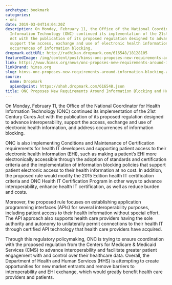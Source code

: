 ```yaml
---
archetype: bookmark
categories:
- onc
date: 2019-03-04T14:04:20Z
description: On Monday, February 11, the Office of the National Coordinator for Health
  Information Technology (ONC) continued its implementation of the 21st Century Cures
  Act with the publication of its proposed regulation designed to advance interoperability,
  support the access, exchange and use of electronic health information, and address
  occurrences of information blocking.
dropmark.editURL: http://radhikan.dropmark.com/616548/18128105
featuredImage: /img/content/post/himss-onc-proposes-new-requirements-around-information-blocking-and-health-it-certification.jpg
link: https://www.himss.org/news/onc-proposes-new-requirements-around-information-blocking-and-health-it-certification
linkBrand: himss.org
slug: himss-onc-proposes-new-requirements-around-information-blocking-and-health-it-certification
source:
  name: Dropmark
  apiendpoint: https://shah.dropmark.com/616548.json
title: ONC Proposes New Requirements Around Information Blocking and Health IT Certification
---
```

On Monday, February 11, the Office of the National Coordinator for Health Information Technology (ONC) continued its implementation of the 21st Century Cures Act with the publication of its proposed regulation designed to advance interoperability, support the access, exchange and use of electronic health information, and address occurrences of information blocking.

ONC is also implementing Conditions and Maintenance of Certification requirements for health IT developers and supporting patient access to their electronic health information (EHI), such as making a patient’s EHI more electronically accessible through the adoption of standards and certification criteria and the implementation of information blocking policies that support patient electronic access to their health information at no cost. In addition, the proposed rule would modify the 2015 Edition health IT certification criteria and ONC Health IT Certification Program in other ways to advance interoperability, enhance health IT certification, as well as reduce burden and costs.

Moreover, the proposed rule focuses on establishing application programming interfaces (APIs) for several interoperability purposes, including patient access to their health information without special effort. The API approach also supports health care providers having the sole authority and autonomy to unilaterally permit connections to their health IT through certified API technology that health care providers have acquired.

Through this regulatory policymaking, ONC is trying to ensure coordination with the proposed regulation from the Centers for Medicare & Medicaid Services (CMS) to advance interoperability and facilitate greater patient engagement with and control over their healthcare data. Overall, the Department of Health and Human Services (HHS) is attempting to create opportunities for new market entrants and remove barriers to interoperability and EHI exchange, which would greatly benefit health care providers and patients.

